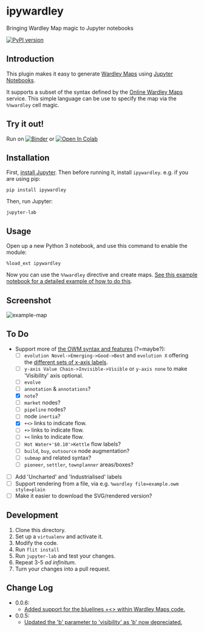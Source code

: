 # ipywardley
Bringing Wardley Map magic to Jupyter notebooks

[![PyPI version](https://badge.fury.io/py/ipywardley.svg)](https://badge.fury.io/py/ipywardley)

## Introduction

This plugin makes it easy to generate [Wardley Maps](https://wardley-maps-community.github.io/awesome-wardley-maps/) using [Jupyter Notebooks](https://jupyter.org/).

It supports a subset of the syntax defined by the [Online Wardley Maps](https://onlinewardleymaps.com/) service. This simple language can be use to specify the map via the `%%wardley` cell magic. 

## Try it out!

Run on [![Binder](https://mybinder.org/badge_logo.svg)](https://mybinder.org/v2/gh/anjackson/ipywardley/main?filepath=test%2Fwardley-maps.ipynb) or [![Open In Colab](https://colab.research.google.com/assets/colab-badge.svg)](https://colab.research.google.com/github/anjackson/ipywardley/blob/main/test/wardley-maps.ipynb)

## Installation

First, [install Jupyter](https://jupyter.org/install). Then before running it, install `ipywardley`. e.g. if you are using pip:

    pip install ipywardley
    
Then, run Jupyter:

    jupyter-lab
    
## Usage

Open up a new Python 3 notebook, and use this command to enable the module:

    %load_ext ipywardley
    
Now you can use the `%%wardley` directive and create maps. [See this example notebook for a detailed example of how to do this](https://github.com/anjackson/ipywardley/blob/main/test/wardley-maps.ipynb).

## Screenshot

![example-map](https://github.com/anjackson/ipywardley/blob/main/doc/example.png)

## To Do

- Support more of [the OWM syntax and features](https://onlinewardleymaps.com/#usage) (?=maybe?):
  - [ ] `evolution Novel->Emerging->Good->Best` and `evolution X` offering the [different sets of x-axis labels](https://twitter.com/swardley/status/1326583279139627008/photo/1). 
  - [ ] `y-axis Value Chain->Invisible->Visible` or `y-axis none` to make 'Visibility' axis optional.
  - [ ] `evolve`
  - [ ] `annotation` & `annotations`?
  - [x] `note`?
  - [ ] `market` nodes?
  - [ ] `pipeline` nodes?
  - [ ] node `inertia`?
  - [x] `+<>` links to indicate flow.
  - [ ] `+>` links to indicate flow.
  - [ ] `+<` links to indicate flow.
  - [ ] `Hot Water+'$0.10'>Kettle` flow labels?
  - [ ] `build`, `buy`, `outsource` node augmentation?
  - [ ] `submap` and related syntax?
  - [ ] `pioneer`, `settler`, `townplanner` areas/boxes?
- [ ] Add 'Uncharted' and 'Industrialised' labels
- [ ] Support rendering from a file, via e.g. `%wardley file=example.owm style=plain`
- [ ] Make it easier to download the SVG/rendered version?

## Development

1. Clone this directory.
2. Set up a `virtualenv` and activate it.
3. Modify the code.
4. Run `flit install`
5. Run `jupyter-lab` and test your changes.
6. Repeat 3-5 _ad infinitum_.
7. Turn your changes into a pull request.


## Change Log

- 0.0.6:
  - [Added support for the bluelines +<> within Wardley Maps code.](https://github.com/anjackson/ipywardley/pull/7)
- 0.0.5:
  - [Updated the 'b' parameter to 'visibility' as 'b' now depreciated.](https://github.com/anjackson/ipywardley/pull/6)


